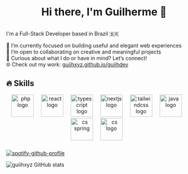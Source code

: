 <div id="user-content-toc">
  <ul align="center">
    <summary><h1 style="display: inline-block">Hi there, I'm Guilherme 👋</h1></summary>
</div>

<p>
I'm a Full-Stack Developer based in Brazil 🇧🇷

🚀 I’m currently focused on building useful and elegant web experiences <br>
🤝 I’m open to collaborating on creative and meaningful projects <br>
🧠 Curious about what I do or have in mind? Let’s connect! <br>
🌐 Check out my work: [guiihxyz.github.io/guiihdev](https://guiihxyz.github.io/guiihdev)
</p>

<!--[
**guiihxyz/guiihxyz** is a ✨ _special_ ✨ repository because its `README.md` (this file) appears on your GitHub profile.

Here are some ideas to get you started:

- 🔭 I’m currently working on ...
- 🌱 I’m currently learning ...
- 👯 I’m looking to collaborate on ...
- 🤔 I’m looking for help with ...
- 💬 Ask me about ...
- 📫 How to reach me: ...
- 😄 Pronouns: ...
- ⚡ Fun fact: ...
-->

## 🔥 Skills
<div align="center">
  <img src="https://skillicons.dev/icons?i=php" height="60" alt="php logo"  />
  <img width="12" />
  <img src="https://skillicons.dev/icons?i=react" height="60" alt="react logo"  />
  <img width="12" />
  <img src="https://skillicons.dev/icons?i=ts" height="60" alt="typescript logo"  />
  <img width="12" />
  <img src="https://skillicons.dev/icons?i=nextjs" height="60" alt="nextjs logo"  />
  <img width="12" />
  <img src="https://skillicons.dev/icons?i=tailwind" height="60" alt="tailwindcss logo"  />
  <img width="12" />
  <img src="https://skillicons.dev/icons?i=java" height="60" alt="java logo"  />
  <img width="12" />
  <img src="https://skillicons.dev/icons?i=spring" height="60" alt="cs spring"  />
  <img width="12" />
  <img src="https://skillicons.dev/icons?i=cs" height="60" alt="cs logo"  />
  <img width="12" />
</div>
      
###

[![spotify-github-profile](https://spotify-github-profile.kittinanx.com/api/view?uid=313bqn5rqsek5d25tjnghppziwgm&cover_image=true&theme=natemoo-re&show_offline=false&background_color=121212&interchange=false&bar_color=53b14f&bar_color_cover=false)](https://github.com/kittinan/spotify-github-profile)

![guiihxyz GitHub stats](https://github-readme-stats.vercel.app/api?username=guiihxyz&show_icons=true&theme=dark)
